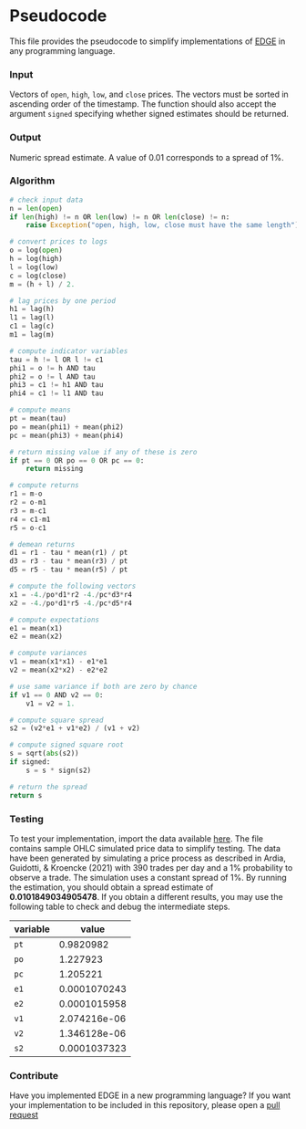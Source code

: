 # Pseudocode

This file provides the pseudocode to simplify implementations of [EDGE](https://www.ssrn.com/abstract=3892335) in any programming language. 

### Input

Vectors of `open`, `high`, `low`, and `close` prices. The vectors must be sorted in ascending order of the timestamp. The function should also accept the argument `signed` specifying whether signed estimates should be returned.

### Output

Numeric spread estimate. A value of 0.01 corresponds to a spread of 1%.

### Algorithm

```python
# check input data
n = len(open)
if len(high) != n OR len(low) != n OR len(close) != n:
    raise Exception("open, high, low, close must have the same length")

# convert prices to logs
o = log(open)
h = log(high)
l = log(low)
c = log(close)
m = (h + l) / 2.

# lag prices by one period 
h1 = lag(h)
l1 = lag(l)
c1 = lag(c)
m1 = lag(m)

# compute indicator variables
tau = h != l OR l != c1 
phi1 = o != h AND tau
phi2 = o != l AND tau
phi3 = c1 != h1 AND tau
phi4 = c1 != l1 AND tau

# compute means
pt = mean(tau)
po = mean(phi1) + mean(phi2)
pc = mean(phi3) + mean(phi4)

# return missing value if any of these is zero
if pt == 0 OR po == 0 OR pc == 0:
    return missing

# compute returns
r1 = m-o
r2 = o-m1
r3 = m-c1
r4 = c1-m1
r5 = o-c1

# demean returns
d1 = r1 - tau * mean(r1) / pt
d3 = r3 - tau * mean(r3) / pt
d5 = r5 - tau * mean(r5) / pt

# compute the following vectors
x1 = -4./po*d1*r2 -4./pc*d3*r4 
x2 = -4./po*d1*r5 -4./pc*d5*r4 

# compute expectations
e1 = mean(x1)
e2 = mean(x2)

# compute variances
v1 = mean(x1*x1) - e1*e1
v2 = mean(x2*x2) - e2*e2

# use same variance if both are zero by chance
if v1 == 0 AND v2 == 0:
    v1 = v2 = 1.

# compute square spread
s2 = (v2*e1 + v1*e2) / (v1 + v2)

# compute signed square root
s = sqrt(abs(s2))
if signed: 
    s = s * sign(s2)

# return the spread
return s
```

### Testing

To test your implementation, import the data available [here](https://raw.githubusercontent.com/eguidotti/bidask/main/pseudocode/ohlc.csv). The file contains sample OHLC simulated price data to simplify testing. The data have been generated by simulating a price process as described in Ardia, Guidotti, & Kroencke (2021) with 390 trades per day and a 1% probability to observe a trade. The simulation uses a constant spread of 1%. By running the estimation, you should obtain a spread estimate of **0.0101849034905478**. If you obtain a different results, you may use the following table to check and debug the intermediate steps.

| variable | value        |
| -------- | ------------ |
| `pt`     | 0.9820982    |
| `po`     | 1.227923     |
| `pc`     | 1.205221     |
| `e1`     | 0.0001070243 |
| `e2`     | 0.0001015958 |
| `v1`     | 2.074216e-06 |
| `v2`     | 1.346128e-06 |
| `s2`     | 0.0001037323 |

### Contribute

Have you implemented EDGE in a new programming language? If you want your implementation to be included in this repository, please open a [pull request](https://github.com/eguidotti/bidask/pulls) 